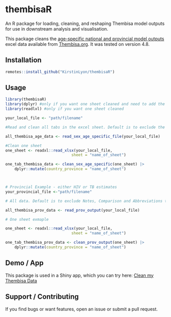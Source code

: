 # thembisaR

An R package for loading, cleaning, and reshaping Thembisa model outputs for use in downstream analysis and visualisation.

This package cleans the [age-specific national and provincial model outputs](https://thembisa.org/content/downloadPage/AgeOutput4_82) excel data available from [Thembisa.org](thembisa.org). It was tested on version 4.8.

## Installation

``` r
remotes::install_github("KirstinLyon/thembisaR")
```

## Usage

``` r
library(thembisaR)
library(dplyr) #only if you want one sheet cleaned and need to add the sheet name
library(readlxl) #only if you want one sheet cleaned

your_local_file <- "path/filename"

#Read and clean all tabs in the excel sheet. Default is to exclude the "Notes" tab

all_thembisa_age_data <- read_sex_age_specific_file(your_local_file)

#Clean one sheet
one_sheet <- readxl::read_xlsx(your_local_file,
                             sheet = "name_of_sheet")

one_tab_thembisa_data <- clean_sex_age_specific(one_sheet) |> 
    dplyr::mutate(country_province = "name_of_sheet")



# Provincial Example - either HIV or TB estimates
your_provincial_file <-"path/filename"

# All data. Default is to exclude Notes, Comparison and Abbreviations tabs.

all_thembisa_prov_data <- read_prov_output(your_local_file)

# One sheet exmaple

one_sheet <- readxl::read_xlsx(your_local_file,
                             sheet = "name_of_sheet")

one_tab_thembisa_prov_data <- clean_prov_output(one_sheet) |> 
    dplyr::mutate(country_province = "name_of_sheet")

```

## Demo / App

This package is used in a Shiny app, which you can try here: [Clean my Thembisa Data](https://kirstinlyon.shinyapps.io/clean_thembisa_data/)

## Support / Contributing

If you find bugs or want features, open an issue or submit a pull request.
